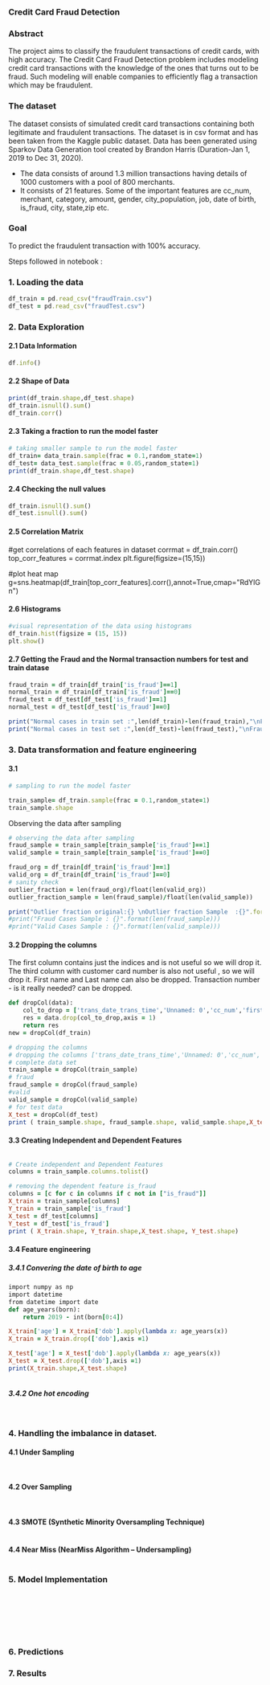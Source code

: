 ### Credit Card Fraud Detection

### Abstract

The project aims to classify the fraudulent transactions of credit cards, with high accuracy. The Credit Card Fraud Detection problem includes modeling credit card transactions with the knowledge of the ones that turns out to be fraud. Such modeling will enable companies to efficiently flag a transaction which may be fraudulent. 

### The dataset 
The dataset consists of simulated credit card transactions containing both legitimate and fraudulent transactions. The dataset is in csv format and has been taken from the Kaggle public dataset. Data has been generated using Sparkov Data Generation tool created by Brandon Harris (Duration-Jan 1, 2019 to Dec 31, 2020). 
  - The data consists of around 1.3 million transactions having details of 1000 customers with a pool of 800 merchants. 
  - It consists of 21 features. Some of the important features are cc_num, merchant, category, amount, gender, city_population, job, date of birth, is_fraud, city, state,zip etc.

### Goal 
To predict the fraudulent transaction with 100% accuracy.

Steps followed in notebook :
### 1. Loading the data 

```ruby
df_train = pd.read_csv("fraudTrain.csv")
df_test = pd.read_csv("fraudTest.csv")
```
### 2. Data Exploration
#### 2.1 Data Information
```ruby
df.info()
```
#### 2.2 Shape of Data


```ruby
print(df_train.shape,df_test.shape)
df_train.isnull().sum()
df_train.corr()
```
#### 2.3 Taking a fraction to run the model faster
```ruby
# taking smaller sample to run the model faster
df_train= data_train.sample(frac = 0.1,random_state=1)
df_test= data_test.sample(frac = 0.05,random_state=1)
print(df_train.shape,df_test.shape)
```
#### 2.4 Checking the null values
```ruby
df_train.isnull().sum()
df_test.isnull().sum()
```
#### 2.5 Correlation Matrix
#get correlations of each features in dataset
corrmat = df_train.corr()
top_corr_features = corrmat.index
plt.figure(figsize=(15,15))

#plot heat map
g=sns.heatmap(df_train[top_corr_features].corr(),annot=True,cmap="RdYlGn")

#### 2.6 Histograms
```ruby
#visual representation of the data using histograms 
df_train.hist(figsize = (15, 15))
plt.show()
```
#### 2.7  Getting the Fraud and the Normal  transaction numbers for test and train datase
```ruby
fraud_train = df_train[df_train['is_fraud']==1]
normal_train = df_train[df_train['is_fraud']==0]
fraud_test = df_test[df_test['is_fraud']==1]
normal_test = df_test[df_test['is_fraud']==0]

print("Normal cases in train set :",len(df_train)-len(fraud_train),"\nFraud cases in train set :",len(fraud_train))
print("Normal cases in test set :",len(df_test)-len(fraud_test),"\nFraud cases in test set :",len(fraud_test))
```

### 3. Data transformation and feature engineering

#### 3.1 
```ruby
# sampling to run the model faster

train_sample= df_train.sample(frac = 0.1,random_state=1)
train_sample.shape

```
Observing the data after sampling

```ruby
# observing the data after sampling
fraud_sample = train_sample[train_sample['is_fraud']==1]
valid_sample = train_sample[train_sample['is_fraud']==0]

fraud_org = df_train[df_train['is_fraud']==1]
valid_org = df_train[df_train['is_fraud']==0]
# sanity check
outlier_fraction = len(fraud_org)/float(len(valid_org))
outlier_fraction_sample = len(fraud_sample)/float(len(valid_sample))

print("Outlier fraction original:{} \nOutlier fraction Sample  :{}".format(outlier_fraction,outlier_fraction_sample))
#print("Fraud Cases Sample : {}".format(len(fraud_sample)))
#print("Valid Cases Sample : {}".format(len(valid_sample)))
```
#### 3.2 Dropping the columns

The first column contains just the indices and is not useful so we will drop it.
The third column with customer card number is also not useful , so we will drop it. 
First name and Last name can also be dropped.
Transaction number - is it really needed? can be dropped.

```ruby
def dropCol(data):
    col_to_drop = ['trans_date_trans_time','Unnamed: 0','cc_num','first','last','trans_num']
    res = data.drop(col_to_drop,axis = 1)
    return res
new = dropCol(df_train)
```


```ruby
# dropping the columns
# dropping the columns ['trans_date_trans_time','Unnamed: 0','cc_num','first','last','trans_num']
# complete data set
train_sample = dropCol(train_sample)
# fraud
fraud_sample = dropCol(fraud_sample)
#valid
valid_sample = dropCol(valid_sample)
# for test data
X_test = dropCol(df_test)
print ( train_sample.shape, fraud_sample.shape, valid_sample.shape,X_test.shape)
```
#### 3.3 Creating Independent and Dependent Features
```ruby

# Create independent and Dependent Features
columns = train_sample.columns.tolist()

# removing the dependent feature is_fraud
columns = [c for c in columns if c not in ["is_fraud"]]
X_train = train_sample[columns]
Y_train = train_sample['is_fraud']
X_test = df_test[columns]
Y_test = df_test['is_fraud']
print ( X_train.shape, Y_train.shape,X_test.shape, Y_test.shape)
```

#### 3.4 Feature engineering
##### 3.4.1 Convering the date of birth to age

```ruby
import numpy as np
import datetime
from datetime import date
def age_years(born):
    return 2019 - int(born[0:4])

X_train['age'] = X_train['dob'].apply(lambda x: age_years(x))
X_train = X_train.drop(['dob'],axis =1)

X_test['age'] = X_test['dob'].apply(lambda x: age_years(x))
X_test = X_test.drop(['dob'],axis =1)
print(X_train.shape,X_test.shape)
```

```ruby

```
##### 3.4.2 One hot encoding
```ruby

```
```ruby

```

### 4. Handling the imbalance in dataset.
#### 4.1 Under Sampling
```ruby

```
```ruby

```
#### 4.2 Over Sampling
```ruby

```
```ruby

```
#### 4.3 SMOTE (Synthetic Minority Oversampling Technique)
```ruby

```
#### 4.4 Near Miss (NearMiss Algorithm – Undersampling)
```ruby

```

### 5. Model Implementation
```ruby

```
```ruby

```
```ruby

```
```ruby

```
```ruby

```
```ruby

```
```ruby

```
### 6. Predictions
### 7. Results


